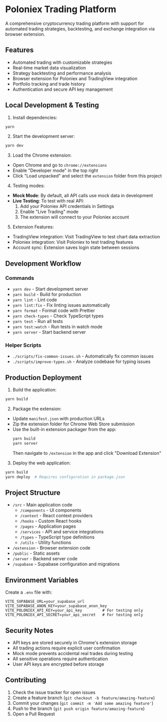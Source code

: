 # Poloniex Trading Platform

A comprehensive cryptocurrency trading platform with support for automated trading strategies, backtesting, and exchange integration via browser extension.

## Features

- Automated trading with customizable strategies
- Real-time market data visualization
- Strategy backtesting and performance analysis
- Browser extension for Poloniex and TradingView integration
- Portfolio tracking and trade history
- Authentication and secure API key management

## Local Development & Testing

1. Install dependencies:

```bash
yarn
```

2. Start the development server:

```bash
yarn dev
```

3. Load the Chrome extension:

- Open Chrome and go to `chrome://extensions`
- Enable "Developer mode" in the top right
- Click "Load unpacked" and select the `extension` folder from this project

4. Testing modes:

- **Mock Mode**: By default, all API calls use mock data in development
- **Live Testing**: To test with real API:
  1. Add your Poloniex API credentials in Settings
  2. Enable "Live Trading" mode
  3. The extension will connect to your Poloniex account

5. Extension Features:

- TradingView integration: Visit TradingView to test chart data extraction
- Poloniex integration: Visit Poloniex to test trading features
- Account sync: Extension saves login state between sessions

## Development Workflow

### Commands

- `yarn dev` - Start development server
- `yarn build` - Build for production
- `yarn lint` - Lint code
- `yarn lint:fix` - Fix linting issues automatically
- `yarn format` - Format code with Prettier
- `yarn check-types` - Check TypeScript types
- `yarn test` - Run all tests
- `yarn test:watch` - Run tests in watch mode
- `yarn server` - Start backend server

### Helper Scripts

- `./scripts/fix-common-issues.sh` - Automatically fix common issues
- `./scripts/improve-types.sh` - Analyze codebase for typing issues

## Production Deployment

1. Build the application:

```bash
yarn build
```

2. Package the extension:

- Update `manifest.json` with production URLs
- Zip the extension folder for Chrome Web Store submission
- Use the built-in extension packager from the app:
  ```bash
  yarn build
  yarn server
  ```
  Then navigate to `/extension` in the app and click "Download Extension"

3. Deploy the web application:

```bash
yarn build
yarn deploy  # Requires configuration in package.json
```

## Project Structure

- `/src` - Main application code
  - `/components` - UI components
  - `/context` - React context providers
  - `/hooks` - Custom React hooks
  - `/pages` - Application pages
  - `/services` - API and service integrations
  - `/types` - TypeScript type definitions
  - `/utils` - Utility functions
- `/extension` - Browser extension code
- `/public` - Static assets
- `/server` - Backend server code
- `/supabase` - Supabase configuration and migrations

## Environment Variables

Create a `.env` file with:

```
VITE_SUPABASE_URL=your_supabase_url
VITE_SUPABASE_ANON_KEY=your_supabase_anon_key
VITE_POLONIEX_API_KEY=your_api_key         # For testing only
VITE_POLONIEX_API_SECRET=your_api_secret   # For testing only
```

## Security Notes

- API keys are stored securely in Chrome's extension storage
- All trading actions require explicit user confirmation
- Mock mode prevents accidental real trades during testing
- All sensitive operations require authentication
- User API keys are encrypted before storage

## Contributing

1. Check the issue tracker for open issues
2. Create a feature branch (`git checkout -b feature/amazing-feature`)
3. Commit your changes (`git commit -m 'Add some amazing feature'`)
4. Push to the branch (`git push origin feature/amazing-feature`)
5. Open a Pull Request
